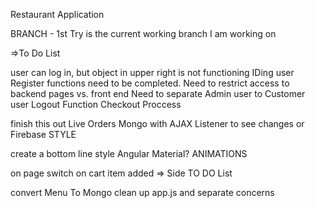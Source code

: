 Restaurant Application

BRANCH - 1st Try is the current working branch I am working on

=>To Do List

user can log in, but object in upper right is not functioning IDing user
Register functions need to be completed.
Need to restrict access to backend pages vs. front end
Need to separate Admin user to Customer user
Logout Function
Checkout Proccess

finish this out
Live Orders
Mongo with AJAX Listener to see changes or Firebase
STYLE

create a bottom line style
Angular Material?
ANIMATIONS

on page switch
on cart item added
=> Side TO DO List

convert Menu To Mongo
clean up app.js and separate concerns